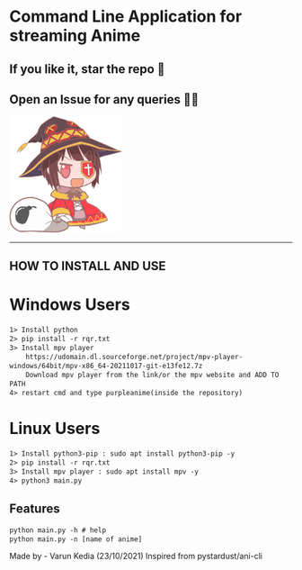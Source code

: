 # Command Line Application for streaming Anime

## If you like it, star the repo 🥺

## Open an Issue for any queries 🙋‍♂️

<img src = "./source/megumin.png" width=200px/>

<hr/>

## HOW TO INSTALL AND USE

# Windows Users

    1> Install python
    2> pip install -r rqr.txt
    3> Install mpv player
        https://udomain.dl.sourceforge.net/project/mpv-player-windows/64bit/mpv-x86_64-20211017-git-e13fe12.7z
        Download mpv player from the link/or the mpv website and ADD TO PATH
    4> restart cmd and type purpleanime(inside the repository)

# Linux Users

    1> Install python3-pip : sudo apt install python3-pip -y
    2> pip install -r rqr.txt
    3> Install mpv player : sudo apt install mpv -y
    4> python3 main.py

## Features
    python main.py -h # help
    python main.py -n [name of anime]
Made by - Varun Kedia (23/10/2021)
Inspired from pystardust/ani-cli
